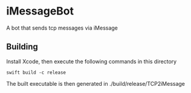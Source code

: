 # iMessageBot
A bot that sends tcp messages via iMessage

## Building
Install Xcode, then execute the following commands in this directory
```shell
swift build -c release
```

The built executable is then generated in ./build/release/TCP2iMessage
